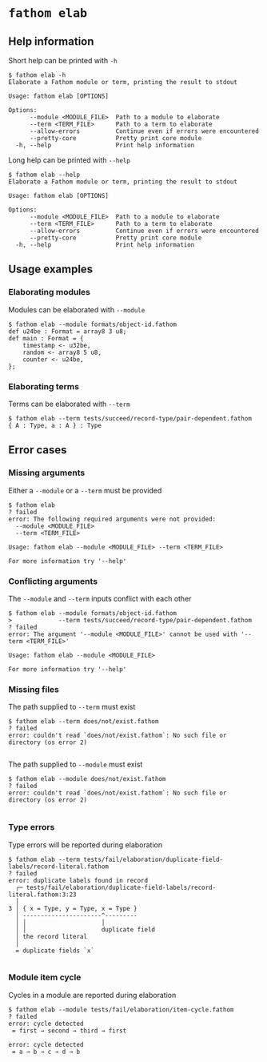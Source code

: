 # `fathom elab`

## Help information

Short help can be printed with `-h`

```console
$ fathom elab -h
Elaborate a Fathom module or term, printing the result to stdout

Usage: fathom elab [OPTIONS]

Options:
      --module <MODULE_FILE>  Path to a module to elaborate
      --term <TERM_FILE>      Path to a term to elaborate
      --allow-errors          Continue even if errors were encountered
      --pretty-core           Pretty print core module
  -h, --help                  Print help information

```

Long help can be printed with `--help`

```console
$ fathom elab --help
Elaborate a Fathom module or term, printing the result to stdout

Usage: fathom elab [OPTIONS]

Options:
      --module <MODULE_FILE>  Path to a module to elaborate
      --term <TERM_FILE>      Path to a term to elaborate
      --allow-errors          Continue even if errors were encountered
      --pretty-core           Pretty print core module
  -h, --help                  Print help information

```

## Usage examples

### Elaborating modules

Modules can be elaborated with `--module`

```console
$ fathom elab --module formats/object-id.fathom
def u24be : Format = array8 3 u8;
def main : Format = {
    timestamp <- u32be,
    random <- array8 5 u8,
    counter <- u24be,
};

```

### Elaborating terms

Terms can be elaborated with `--term`

```console
$ fathom elab --term tests/succeed/record-type/pair-dependent.fathom
{ A : Type, a : A } : Type

```

## Error cases

### Missing arguments

Either a `--module` or a `--term` must be provided

```console
$ fathom elab
? failed
error: The following required arguments were not provided:
  --module <MODULE_FILE>
  --term <TERM_FILE>

Usage: fathom elab --module <MODULE_FILE> --term <TERM_FILE>

For more information try '--help'

```

### Conflicting arguments

The `--module` and `--term` inputs conflict with each other

```console
$ fathom elab --module formats/object-id.fathom
>             --term tests/succeed/record-type/pair-dependent.fathom
? failed
error: The argument '--module <MODULE_FILE>' cannot be used with '--term <TERM_FILE>'

Usage: fathom elab --module <MODULE_FILE>

For more information try '--help'

```

### Missing files

The path supplied to `--term` must exist

```console
$ fathom elab --term does/not/exist.fathom
? failed
error: couldn't read `does/not/exist.fathom`: No such file or directory (os error 2)


```

The path supplied to `--module` must exist

```console
$ fathom elab --module does/not/exist.fathom
? failed
error: couldn't read `does/not/exist.fathom`: No such file or directory (os error 2)


```

### Type errors

Type errors will be reported during elaboration

```console
$ fathom elab --term tests/fail/elaboration/duplicate-field-labels/record-literal.fathom
? failed
error: duplicate labels found in record
  ┌─ tests/fail/elaboration/duplicate-field-labels/record-literal.fathom:3:23
  │
3 │ { x = Type, y = Type, x = Type }
  │ ----------------------^---------
  │ │                     │
  │ │                     duplicate field
  │ the record literal
  │
  = duplicate fields `x`


```

### Module item cycle

Cycles in a module are reported during elaboration

```console
$ fathom elab --module tests/fail/elaboration/item-cycle.fathom
? failed
error: cycle detected
 = first → second → third → first

error: cycle detected
 = a → b → c → d → b


```
